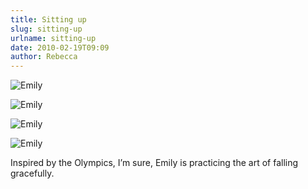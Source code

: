```yaml
---
title: Sitting up
slug: sitting-up
urlname: sitting-up
date: 2010-02-19T09:09
author: Rebecca
---
```

![Emily][a]

[a]: {static}/images/2010-02-02-emily-01.jpg

![Emily][b]

[b]: {static}/images/2010-02-02-emily-02.jpg

![Emily][c]

[c]: {static}/images/2010-02-02-emily-03.jpg

![Emily][d]

[d]: {static}/images/2010-02-02-emily-04.jpg

Inspired by the Olympics, I&#x02bc;m sure, Emily is practicing the art of
falling gracefully.
